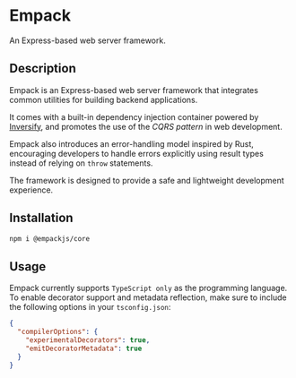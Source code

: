# Empack

An Express-based web server framework.

## Description

Empack is an Express-based web server framework that integrates common utilities for building backend applications.  

It comes with a built-in dependency injection container powered by [Inversify](https://github.com/inversify/InversifyJS), and promotes the use of the *CQRS pattern* in web development. 

Empack also introduces an error-handling model inspired by Rust, encouraging developers to handle errors explicitly using result types instead of relying on `throw` statements.

The framework is designed to provide a safe and lightweight development experience.

## Installation

```bash
npm i @empackjs/core
```

## Usage

Empack currently supports `TypeScript only` as the programming language.
To enable decorator support and metadata reflection, make sure to include the following options in your `tsconfig.json`:
```json
{
  "compilerOptions": {
    "experimentalDecorators": true,
    "emitDecoratorMetadata": true
  }
}
```
